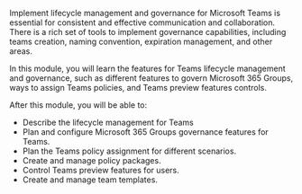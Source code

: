 Implement lifecycle management and governance for Microsoft Teams is essential for consistent and effective communication and collaboration. There is a rich set of tools to implement governance capabilities, including teams creation, naming convention, expiration management, and other areas. 

In this module, you will learn the features for Teams lifecycle management and governance, such as different features to govern Microsoft 365 Groups, ways to assign Teams policies, and Teams preview features controls. 

After this module, you will be able to:

- Describe the lifecycle management for Teams
- Plan and configure Microsoft 365 Groups governance features for Teams.
- Plan the Teams policy assignment for different scenarios.
- Create and manage policy packages.
- Control Teams preview features for users.
- Create and manage team templates.
